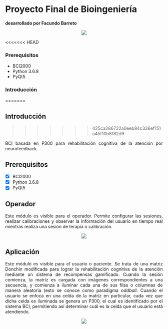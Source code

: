 # Proyecto Final de Bioingeniería
<strong> desarrollado por Facundo Barreto </strong>

<p align="center">
  <img src="https://i.imgur.com/LNxxl9s.png">
</p>

<<<<<<< HEAD
### Prerequisitos
<ul>
  <li>BCI2000</li>
  <li>Python 3.6.8</li>
  <li>PyQt5</li>
</ul>

### Introducción
=======
## Introducción
>>>>>>> 425ca286722a0eeb84c336ef151a45f10b8f82d9
<p align="justify">
BCI basada en P300 para rehabilitación cognitiva de la atención por neurofeedback.
</p>

## Prerequisitos
- [x] BCI2000
- [x] Python 3.6.8
- [x] PyQt5

## Operador
<p align="justify">
Este módulo es visible para el operador. Permite configurar las sesiones, realizar calibraciones y observar la información del usuario en tiempo real mientras realiza una sesión de terapia o calibración.
</p>

<p align="center">
  <img src="https://i.imgur.com/lpwty13.png">
</p>

## Aplicación
<p align="justify">
Este módulo es visible para el usuario o paciente. Se trata de una matriz Donchin modificada para lograr la rehabilitación cognitiva de la atención mediante un sistema de recompensas gamificado. Cuando la sesión comienza, la matriz es cargada con imágenes correspondientes a una secuencia, y comienza a iluminar cada una de sus filas o columnas de manera aleatoria (esto se conoce como paradigma <em>oddball</em>. Cuando el usuario se enfoca en una celda de la matriz en particular, cada vez que dicha celda es iluminada se genera un P300, el cual es identificado por el sistema BCI, permitiendo así determinar cuál es la celda que el usuario está atendiendo.
</p>

<p align="center">
  <img src="https://i.imgur.com/JhVBTQ2.png">
</p>
